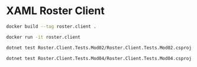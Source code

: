 # XAML Roster Client

```sh
docker build --tag roster.client .

docker run -it roster.client
```

```sh
dotnet test Roster.Client.Tests.Mod02/Roster.Client.Tests.Mod02.csproj

dotnet test Roster.Client.Tests.Mod04/Roster.Client.Tests.Mod04.csproj
```
